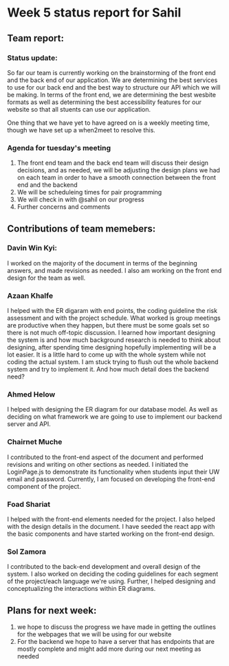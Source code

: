 # Week 5 status report for Sahil

## Team report:
### Status update:
So far our team is currently working on the brainstorming of the front end and the back end of our application. We are determining the best services to use for our back end and the best way to structure our API which we will be making. In terms of the front end, we are determining the best wesbite formats as well as determining the best accessibility features for our website so that all stuents can use our application.

One thing that we have yet to have agreed on is a weekly meeting time, though we have set up a when2meet to resolve this.

### Agenda for tuesday's meeting
1. The front end team and the back end team will discuss their design decisions, and as needed, we will be adjusting the design plans we had on each team in order to have a smooth connection between the front end and the backend
2. We will be scheduleing times for pair programming
3. We will check in with @sahil on our progress
4. Further concerns and comments


## Contributions of team memebers:

### Davin Win Kyi:
I worked on the majority of the document in terms of the beginning answers, and made revisions as needed. I also am working on the front end design for the team as well.

### Azaan Khalfe
I helped with the ER digaram with end points, the coding guideline the risk assessment and with the project schedule. What worked is group meetings are productive when they happen, but there must be some goals set so there is not much off-topic discussion. I learned how important designing the system is and how much background research is needed to think about designing, after spending time designing hopefully implementing will be a lot easier. It is a little hard to come up with the whole system while not coding the actual system. I am stuck trying to flush out the whole backend system and try to implement it. And how much detail does the backend need?  

### Ahmed Helow
I helped with designing the ER diagram for our database model. As well as deciding on what framework we are going to use to implement our backend server and API. 


### Chairnet Muche
I contributed to the front-end aspect of the document and performed revisions and writing on other sections as needed. I initiated the LoginPage.js to demonstrate its functionality when students input their UW email and password. Currently, I am focused on developing the front-end component of the project.

### Foad Shariat
I helped with the front-end elements needed for the project. I also helped with the design details in the document.
I have seeded the react app with the basic components and have started working on the front-end design.


### Sol Zamora
I contributed to the back-end development and overall design of the system. I also worked on deciding the coding guidelines for each segment of the project/each language we're using. Further, I helped designing and conceptualizing the interactions within ER diagrams.



## Plans for next week:
1. we hope to discuss the progress we have made in getting the outlines for the webpages that we will be using for our website
2. For the backend we hope to have a server that has endpoints that are mostly complete and might add more during our next meeting as needed
